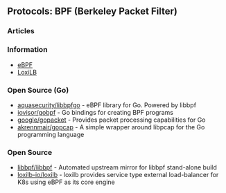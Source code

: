 ## Protocols: BPF (Berkeley Packet Filter)



### Articles



### Information
- [eBPF](https://ebpf.io/) 
- [LoxiLB](https://www.loxilb.io/ko)

### Open Source (Go)
- [aquasecurity/libbpfgo](https://github.com/aquasecurity/libbpfgo) - eBPF library for Go. Powered by libbpf
- [iovisor/gobpf](https://github.com/iovisor/gobpf) - Go bindings for creating BPF programs
- [google/gopacket](https://github.com/google/gopacket) - Provides packet processing capabilities for Go
- [akrennmair/gopcap](https://github.com/akrennmair/gopcap) - A simple wrapper around libpcap for the Go programming language


### Open Source
- [libbpf/libbpf](https://github.com/libbpf/libbpf) - Automated upstream mirror for libbpf stand-alone build
- [loxilb-io/loxilb](https://github.com/loxilb-io/loxilb) - loxilb provides service type external load-balancer for K8s using eBPF as its core engine

